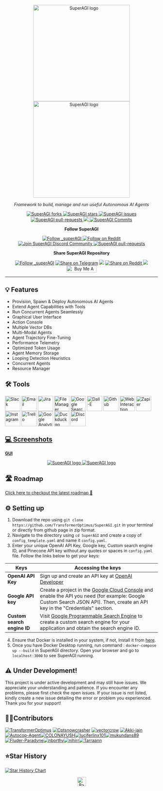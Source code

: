 <p align="center">
  <a href="https://superagi.com//#gh-light-mode-only">
    <img src="https://superagi.com/wp-content/uploads/2023/05/Logo-dark.svg" width="318px" alt="SuperAGI logo" />
  </a>
  <a href="https://superagi.com//#gh-dark-mode-only">
    <img src="https://superagi.com/wp-content/uploads/2023/05/Logo-light.svg" width="318px" alt="SuperAGI logo" />
  </a>

  
</p>

<p align="center"><i>Framework to build, manage and run useful Autonomous AI Agents</i></p>

<p align="center">
<a href="https://github.com/TransformerOptimus/SuperAGI/fork" target="blank">
<img src="https://img.shields.io/github/forks/TransformerOptimus/SuperAGI?style=for-the-badge" alt="SuperAGI forks"/>
</a>

<a href="https://github.com/TransformerOptimus/SuperAGI/stargazers" target="blank">
<img src="https://img.shields.io/github/stars/TransformerOptimus/SuperAGI?style=for-the-badge" alt="SuperAGI stars"/>
</a>
<a href="https://github.com/TransformerOptimus/SuperAGI/issues" target="blank">
<img src="https://img.shields.io/github/issues/TransformerOptimus/SuperAGI?style=for-the-badge" alt="SuperAGI issues"/>
</a>
<a href="https://github.com/TransformerOptimus/SuperAGI/pulls" target="blank">
<img src="https://img.shields.io/github/issues-pr/TransformerOptimus/SuperAGI?style=for-the-badge" alt="SuperAGI pull-requests"/>
</a>
<a href='https://github.com/TransformerOptimus/SuperAGI/releases'>
<img src='https://img.shields.io/github/release/TransformerOptimus/SuperAGI?&label=Latest Release&style=for-the-badge'>
</a>

<a href="https://github.com/TransformerOptimus/SuperAGI/commits" target="blank">
<img src="https://img.shields.io/github/commits-since/TransformerOptimus/SuperAGI/v0.0.3.svg?style=for-the-badge" alt="SuperAGI Commits"/>
</a>

</p>

<p align="center"><b>Follow SuperAGI </b></p>

<p align="center">
<a href="https://twitter.com/_superAGI" target="blank">
<img src="https://img.shields.io/twitter/follow/_superAGI?label=Follow: _superAGI&style=social" alt="Follow _superAGI"/>
</a>

<a href="https://www.reddit.com/r/Super_AGI" target="blank">
<img src="https://img.shields.io/reddit/subreddit-subscribers/Super_AGI?label=%2Fr/Super_AGI&style=social" alt="Follow on Reddit"/>
</a>

<a href="https://discord.gg/dXbRe5BHJC" target="blank">
<img src="https://img.shields.io/discord/1107593006032355359?label=Join%20SuperAGI&logo=discord&style=social" alt="Join SuperAGI Discord Community"/>
</a>

<a href="https://superagi.com" target="blank">
<img src="https://img.shields.io/website?label=SuperAGI Website&style=social&url=https://superagi.com" alt="SuperAGI pull-requests"/>
</a>

</p>


<p align="center"><b>Share SuperAGI Repository</b></p>

<p align="center">

<a href="https://twitter.com/intent/tweet?text=Check%20this%20GitHub%20repository%20out.%20SuperAGI%20-%20Let%27s%20you%20easily%20build,%20manage%20and%20run%20useful%20autonomous%20AI%20agents.&url=https://github.com/TransformerOptimus/SuperAGI&hashtags=SuperAGI,AGI,Autonomics,future" target="blank">
<img src="https://img.shields.io/twitter/follow/_superAGI?label=Share Repo on Twitter&style=social" alt="Follow _superAGI"/></a> 
<a href="https://t.me/share/url?text=Check%20this%20GitHub%20repository%20out.%20SuperAGI%20-%20Let%27s%20you%20easily%20build,%20manage%20and%20run%20useful%20autonomous%20AI%20agents.&url=https://github.com/TransformerOptimus/SuperAGI" target="_blank"><img src="https://img.shields.io/twitter/url?label=Telegram&logo=Telegram&style=social&url=https://github.com/TransformerOptimus/SuperAGI" alt="Share on Telegram"/></a>
<a href="https://api.whatsapp.com/send?text=Check%20this%20GitHub%20repository%20out.%20SuperAGI%20-%20Let's%20you%20easily%20build,%20manage%20and%20run%20useful%20autonomous%20AI%20agents.%20https://github.com/TransformerOptimus/SuperAGI"><img src="https://img.shields.io/twitter/url?label=whatsapp&logo=whatsapp&style=social&url=https://github.com/TransformerOptimus/SuperAGI" /></a> <a href="https://www.reddit.com/submit?url=https://github.com/TransformerOptimus/SuperAGI&title=Check%20this%20GitHub%20repository%20out.%20SuperAGI%20-%20Let's%20you%20easily%20build,%20manage%20and%20run%20useful%20autonomous%20AI%20agents.
" target="blank">
<img src="https://img.shields.io/twitter/url?label=Reddit&logo=Reddit&style=social&url=https://github.com/TransformerOptimus/SuperAGI" alt="Share on Reddit"/>
</a> <a href="mailto:?subject=Check%20this%20GitHub%20repository%20out.&body=SuperAGI%20-%20Let%27s%20you%20easily%20build,%20manage%20and%20run%20useful%20autonomous%20AI%20agents.%3A%0Ahttps://github.com/TransformerOptimus/SuperAGI" target="_blank"><img src="https://img.shields.io/twitter/url?label=Gmail&logo=Gmail&style=social&url=https://github.com/TransformerOptimus/SuperAGI"/></a> <a href="https://www.buymeacoffee.com/superagi" target="_blank"><img src="https://cdn.buymeacoffee.com/buttons/default-orange.png" alt="Buy Me A Coffee" height="23" width="100" style="border-radius:1px"></a>

</p>

<hr>

## 💡 Features

- Provision, Spawn & Deploy Autonomous AI Agents
- Extend Agent Capabilities with Tools
- Run Concurrent Agents Seamlessly
- Graphical User Interface 
- Action Console
- Multiple Vector DBs
- Multi-Modal Agents
- Agent Trajectory Fine-Tuning
- Performance Telemetry
- Optimized Token Usage
- Agent Memory Storage
- Looping Detection Heuristics 
- Concurrent Agents
- Resource Manager

## 🛠 Tools
<a href="#"><img src=https://superagi.com/wp-content/uploads/2023/05/Group-113609.png height=50px width=50px alt="Slack" valign="middle" title="Slack"></a> <a href="#"><img src=https://superagi.com/wp-content/uploads/2023/05/Group-113612.png height=50px width=50px alt="Email"  valign="middle" title="Email"></a> <a href="#"><img src=https://superagi.com/wp-content/uploads/2023/05/Group-113610.png height=50px width=50px alt="Jira" valign="middle" title="Jira"></a> <a href="#"><img src=https://superagi.com/wp-content/uploads/2023/05/Group-113611.png height=50px width=50px alt="File Manager" valign="middle" title="File Manager"></a> <a href="#"><img src=https://superagi.com/wp-content/uploads/2023/05/Group-113613.png height=50px width=50px alt="Google Search" valign="middle" title="Google Search"></a> <a href="#"><img src=https://superagi.com/wp-content/uploads/2023/05/Group-113615.png height=50px width=50px alt="Dall-E" valign="middle" title="Dall-E"></a> <a href="#"><img src=https://superagi.com/wp-content/uploads/2023/05/Group-113614.png height=50px width=50px alt="Github" valign="middle" title="Github"></a> <a href="#"><img src=https://superagi.com/wp-content/uploads/2023/05/Group-113616.png height=50px width=50px alt="Web Interaction" valign="middle" title="Web Interaction"></a> <a href="#"><img src=https://superagi.com/wp-content/uploads/2023/05/Group-113617.png height=50px width=50px alt="Zapier" valign="middle" title="Zapier"></a> <a href="#"><img src=https://superagi.com/wp-content/uploads/2023/05/Group-113618.png height=50px width=50px alt="Instagram" valign="middle" title="Instagram"></a> <a href="#"><img src=https://superagi.com/wp-content/uploads/2023/05/Group-113619.png height=50px width=50px alt="Trello" valign="middle" title="Trello"></a> <a href="#"><img src=https://superagi.com/wp-content/uploads/2023/05/Group-113620.png height=50px width=50px alt="Google Analytics" valign="middle" title="Google Analytics"></a> <a href="#"><img src=https://superagi.com/wp-content/uploads/2023/05/Group-113622.png height=50px width=50px alt="Duckduckgo" valign="middle" title="Duckduckgo"></a> <a href="#"><img src=https://superagi.com/wp-content/uploads/2023/05/Group-113621.png height=50px width=50px alt="Discord" valign="middle" title="Discord">

## 💻 Screenshots

[//]: # (**CLI View**)

[//]: # (![CLI]&#40;https://superagi.co/wp-content/uploads/2023/05/CLI.png&#41;)

**GUI**

<p align="center">
  <a href="https://superagi.com//#gh-light-mode-only">
    <img src="https://superagi.com/wp-content/uploads/2023/05/Light-dashboard.png" alt="SuperAGI logo" />
  </a>
  <a href="https://superagi.com//#gh-dark-mode-only">
    <img src="https://superagi.com/wp-content/uploads/2023/05/Dark-Dashboard.png" alt="SuperAGI logo" />
  </a>
</p>


## 🛣 Roadmap
[Click here to checkout the latest roadmap 🔗](https://github.com/users/TransformerOptimus/projects/1)


## ⚙️ Setting up

1. Download the repo using `git clone https://github.com/TransformerOptimus/SuperAGI.git` in your terminal or directly from github page in zip format.
2. Navigate to the directory using `cd SuperAGI` and create a copy of `config_template.yaml` and name it `config.yaml`.
3. Enter your unique OpenAI API Key, Google key, Custom search engine ID, and Pinecone API key without any quotes or spaces in `config.yaml` file. Follow the links below to get your keys:

|Keys|Accessing the keys|
|--|--|
|**OpenAI API Key**| Sign up and create an API key at [OpenAI Developer](https://beta.openai.com/signup/)|
|**Google API key**| Create a project in the [Google Cloud Console](https://console.cloud.google.com/) and enable the API you need (for example: Google Custom Search JSON API). Then, create an API key in the "Credentials" section.|
|**Custom search engine ID**| Visit [Google Programmable Search Engine](https://programmablesearchengine.google.com/about/) to create a custom search engine for your application and obtain the search engine ID.|

4. Ensure that Docker is installed in your system, if not, Install it from [here](https://docs.docker.com/get-docker/). 
5. Once you have Docker Desktop running, run command : `docker-compose up --build` in SuperAGI directory. Open your browser and go to `localhost:3000` to see SuperAGI running.

## ⚠️ Under Development!
This project is under active development and may still have issues. We appreciate your understanding and patience. If you encounter any problems, please first check the open issues. If your issue is not listed, kindly create a new issue detailing the error or problem you experienced. Thank you for your support!


## 👩‍💻Contributors
[![TransformerOptimus](https://images.weserv.nl/?url=https://avatars.githubusercontent.com/u/133493246?v=4&w=50&h=50&mask=circle)](https://github.com/TransformerOptimus) [![Cptsnowcrasher](https://images.weserv.nl/?url=https://avatars.githubusercontent.com/u/133322218?v=4&w=50&h=50&mask=circle)](https://github.com/Cptsnowcrasher) [![vectorcrow](https://images.weserv.nl/?url=https://avatars.githubusercontent.com/u/133646556?v=4&w=50&h=50&mask=circle)](https://github.com/vectorcrow) [![Akki-jain](https://images.weserv.nl/?url=https://avatars.githubusercontent.com/u/92881074?v=4&w=50&h=50&mask=circle)](https://github.com/Akki-jain) [![Autocop-Agent](https://images.weserv.nl/?url=https://avatars.githubusercontent.com/u/129729746?v=4&w=50&h=50&mask=circle)](https://github.com/Autocop-Agent)[![COLONAYUSH](https://images.weserv.nl/?url=https://avatars.githubusercontent.com/u/60507126?v=4&w=50&h=50&mask=circle)](https://github.com/COLONAYUSH)[![luciferlinx101](https://images.weserv.nl/?url=https://avatars.githubusercontent.com/u/129729795?v=4&w=50&h=50&mask=circle)](https://github.com/luciferlinx101)[![mukundans89](https://images.weserv.nl/?url=https://avatars.githubusercontent.com/u/101278493?v=4&w=50&h=50&mask=circle)](https://github.com/mukundans89)[![Fluder-Paradyne](https://images.weserv.nl/?url=https://avatars.githubusercontent.com/u/121793617?v=4&w=50&h=50&mask=circle)](https://github.com/Fluder-Paradyne)[![nborthy](https://images.weserv.nl/?url=https://avatars.githubusercontent.com/u/101320057?v=4&w=50&h=50&mask=circle)](https://github.com/nborthy)[![nihirr](https://images.weserv.nl/?url=https://avatars.githubusercontent.com/u/122777244?v=4&w=50&h=50&mask=circle)](https://github.com/nihirr)[![Tarraann](https://images.weserv.nl/?url=https://avatars.githubusercontent.com/u/97586318?v=4&w=50&h=50&mask=circle)](https://github.com/Tarraann)


## ⭐Star History

[![Star History Chart](https://api.star-history.com/svg?repos=TransformerOptimus/SuperAGI&type=Date)](https://star-history.com/#TransformerOptimus/SuperAGI&Date)


<p align="center"><a href="https://github.com/TransformerOptimus/SuperAGI#"><img src="https://superagi.com/wp-content/uploads/2023/05/backToTopButton.png" alt="Back to top" height="29"/></a></p>
